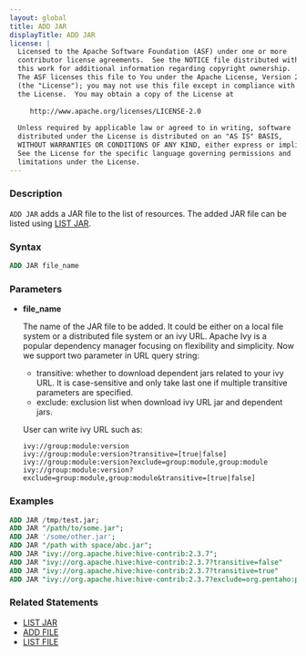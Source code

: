 ```yaml
---
layout: global
title: ADD JAR
displayTitle: ADD JAR
license: |
  Licensed to the Apache Software Foundation (ASF) under one or more
  contributor license agreements.  See the NOTICE file distributed with
  this work for additional information regarding copyright ownership.
  The ASF licenses this file to You under the Apache License, Version 2.0
  (the "License"); you may not use this file except in compliance with
  the License.  You may obtain a copy of the License at
 
     http://www.apache.org/licenses/LICENSE-2.0
 
  Unless required by applicable law or agreed to in writing, software
  distributed under the License is distributed on an "AS IS" BASIS,
  WITHOUT WARRANTIES OR CONDITIONS OF ANY KIND, either express or implied.
  See the License for the specific language governing permissions and
  limitations under the License.
---
```


### Description

`ADD JAR` adds a JAR file to the list of resources. The added JAR file can be listed using [LIST JAR](sql-ref-syntax-aux-resource-mgmt-list-jar.html).

### Syntax

```sql
ADD JAR file_name
```

### Parameters

* **file_name**

    The name of the JAR file to be added. It could be either on a local file system or a distributed file system or an ivy URL.
    Apache Ivy is a popular dependency manager focusing on flexibility and simplicity. Now we support two parameter in URL query string:

     * transitive: whether to download dependent jars related to your ivy URL. It is case-sensitive and only take last one if multiple transitive parameters are specified.
     * exclude: exclusion list when download ivy URL jar and dependent jars.

    User can write ivy URL such as:

      ivy://group:module:version
      ivy://group:module:version?transitive=[true|false]
      ivy://group:module:version?exclude=group:module,group:module
      ivy://group:module:version?exclude=group:module,group:module&transitive=[true|false]
        
### Examples

```sql
ADD JAR /tmp/test.jar;
ADD JAR "/path/to/some.jar";
ADD JAR '/some/other.jar';
ADD JAR "/path with space/abc.jar";
ADD JAR "ivy://org.apache.hive:hive-contrib:2.3.7";
ADD JAR "ivy://org.apache.hive:hive-contrib:2.3.7?transitive=false"
ADD JAR "ivy://org.apache.hive:hive-contrib:2.3.7?transitive=true"
ADD JAR "ivy://org.apache.hive:hive-contrib:2.3.7?exclude=org.pentaho:pentaho-aggdesigner-algorithm&transitive=true"
```

### Related Statements

* [LIST JAR](sql-ref-syntax-aux-resource-mgmt-list-jar.html)
* [ADD FILE](sql-ref-syntax-aux-resource-mgmt-add-file.html)
* [LIST FILE](sql-ref-syntax-aux-resource-mgmt-list-file.html)
